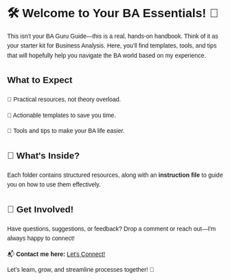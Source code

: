 <!DOCTYPE html>
<html lang="en">
<head>
  <meta charset="UTF-8">
  <meta name="viewport" content="width=device-width, initial-scale=1.0">
</head>
<body style="font-family: Arial, sans-serif; line-height: 1.6;">
  <h1>🛠️ Welcome to Your BA Essentials! 🚀</h1>
  <p>This isn’t your BA Guru Guide—this is a real, hands-on handbook. Think of it as your starter kit for Business Analysis. Here, you’ll find templates, tools, and tips that will hopefully help you navigate the BA world based on my experience.</p>
  <h2>What to Expect</h2>
<p>📌 Practical resources, not theory overload.</p>
<p>📌 Actionable templates to save you time.</p>
<p>📌 Tools and tips to make your BA life easier.</p>
  <h2>📂 What's Inside?</h2>
  <p>Each folder contains structured resources, along with an <strong>instruction file</strong> to guide you on how to use them effectively.</p>
  <h2>🚀 Get Involved!</h2>
  <p>Have questions, suggestions, or feedback? Drop a comment or reach out—I'm always happy to connect!</p>
  <p>📬 <strong>Contact me here:</strong> <a href="[Insert%20Contact%20Link]" target="_blank">Let's Connect!</a></p>
  <p>Let’s learn, grow, and streamline processes together! 🚀</p>
</body>
</html>
